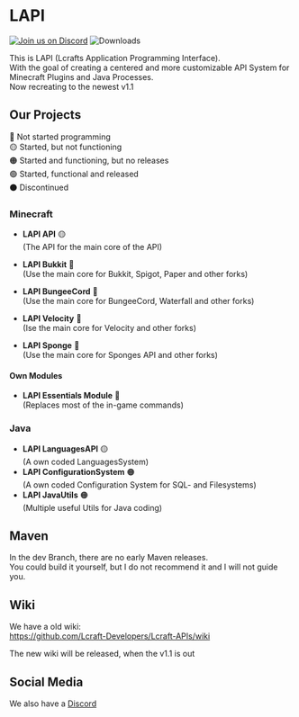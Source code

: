 # LAPI

[![Join us on Discord](https://img.shields.io/discord/856084949827321876.svg?label=&logo=discord&logoColor=ffffff&color=7389D8&labelColor=6A7EC2)](https://discord.gg/j2KwBaHZgD)
![Downloads](https://img.shields.io/github/downloads/Lcraft-Developers/Lcraft-APIs/total?event=push&label=Downloads&logo=github)

This is LAPI (Lcrafts Application Programming Interface). <br>
With the goal of creating a centered and more customizable API System for Minecraft Plugins and Java Processes. <br>
Now recreating to the newest v1.1

## Our Projects
:red_circle: Not started programming <br>
:yellow_circle: Started, but not functioning <br>
:orange_circle: Started and functioning, but no releases <br>
:green_circle: Started, functional and released <br>
:black_circle: Discontinued

### Minecraft

- **LAPI API** :yellow_circle:
<br>(The API for the main core of the API)

- **LAPI Bukkit** :red_circle:
<br>(Use the main core for Bukkit, Spigot, Paper and other forks)

- **LAPI BungeeCord** :red_circle:
<br>(Use the main core for BungeeCord, Waterfall and other forks)

- **LAPI Velocity** :red_circle:
<br>(Ise the main core for Velocity and other forks)

- **LAPI Sponge** :red_circle:
<br>(Use the main core for Sponges API and other forks)

#### Own Modules

- **LAPI Essentials Module** :red_circle:
<br>(Replaces most of the in-game commands) 

### Java

- **LAPI LanguagesAPI** :yellow_circle:
<br>(A own coded LanguagesSystem)
- **LAPI ConfigurationSystem** :orange_circle:
<br>(A own coded Configuration System for SQL- and Filesystems)
- **LAPI JavaUtils** :orange_circle:
<br>(Multiple useful Utils for Java coding)

## Maven
In the dev Branch, there are no early Maven releases. <br>
You could build it yourself, but I do not recommend it and I will not guide you.

## Wiki
We have a old wiki: <br>
https://github.com/Lcraft-Developers/Lcraft-APIs/wiki <br>

The new wiki will be released, when the v1.1 is out

## Social Media

We also have a [Discord](https://discord.gg/j2KwBaHZgD) <br>
